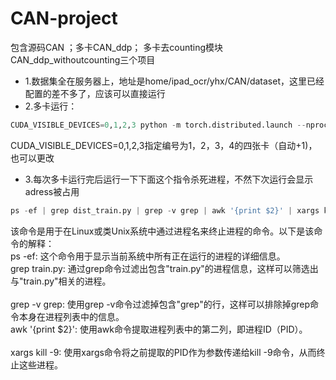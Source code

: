 # CAN-project
包含源码CAN ；多卡CAN_ddp； 多卡去counting模块CAN_ddp_withoutcounting三个项目<br>
* 1.数据集全在服务器上，地址是home/ipad_ocr/yhx/CAN/dataset，这里已经配置的差不多了，应该可以直接运行<br>
* 2.多卡运行： <br>
```python
CUDA_VISIBLE_DEVICES=0,1,2,3 python -m torch.distributed.launch --nproc_per_node=4 dist_train.py
```
CUDA_VISIBLE_DEVICES=0,1,2,3指定编号为1，2，3，4的四张卡（自动+1)，也可以更改<br>
* 3.每次多卡运行完后运行一下下面这个指令杀死进程，不然下次运行会显示adress被占用
```python
ps -ef | grep dist_train.py | grep -v grep | awk '{print $2}' | xargs kill -9
```

该命令是用于在Linux或类Unix系统中通过进程名来终止进程的命令。以下是该命令的解释：<br>
  ps -ef: 这个命令用于显示当前系统中所有正在运行的进程的详细信息。<br>
  grep train.py: 通过grep命令过滤出包含"train.py"的进程信息，这样可以筛选出与"train.py"相关的进程。<br>  
  grep -v grep: 使用grep -v命令过滤掉包含"grep"的行，这样可以排除掉grep命令本身在进程列表中的信息。<br>
  awk '{print $2}': 使用awk命令提取进程列表中的第二列，即进程ID（PID）。<br>  
  xargs kill -9: 使用xargs命令将之前提取的PID作为参数传递给kill -9命令，从而终止这些进程。<br>
